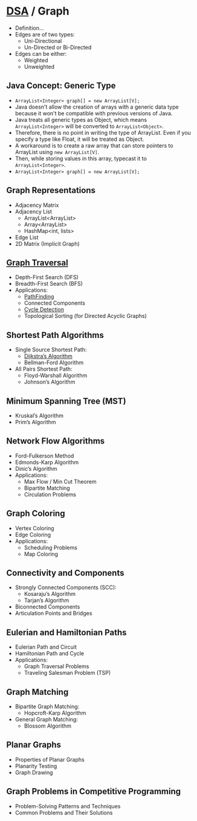 # [DSA](../README.md) / Graph

-   Definition...
-   Edges are of two types:
    -   Uni-Directional
    -   Un-Directed or Bi-Directed
-   Edges can be either:
    -   Weighted
    -   Unweighted

## Java Concept: Generic Type

-   `ArrayList<Integer> graph[] = new ArrayList[V];`
-   Java doesn't allow the creation of arrays with a generic data type because it won't be compatible with previous versions of Java.
-   Java treats all generic types as Object, which means `ArrayList<Integer>` will be converted to `ArrayList<Object>`.
-   Therefore, there is no point in writing the type of ArrayList. Even if you specify a type like Float, it will be treated as Object.
-   A workaround is to create a raw array that can store pointers to ArrayList using `new ArrayList[V]`.
-   Then, while storing values in this array, typecast it to `ArrayList<Integer>`.
-   `ArrayList<Integer> graph[] = new ArrayList[V];`

## Graph Representations

-   Adjacency Matrix
-   Adjacency List
    -   ArrayList&lt;ArrayList&gt;
    -   Array&lt;ArrayList&gt;
    -   HashMap&lt;int, lists&gt;
-   Edge List
-   2D Matrix (Implicit Graph)

## [Graph Traversal](Traversal.java)

-   Depth-First Search (DFS)
-   Breadth-First Search (BFS)
-   Applications:
    -   [PathFinding](pathFinding.md)
    -   Connected Components
    -   [Cycle Detection](cycleDetection.md)
    -   Topological Sorting (for Directed Acyclic Graphs)

## Shortest Path Algorithms

-   Single Source Shortest Path:
    -   [Dijkstra’s Algorithm](dijkstra.md)
    -   Bellman-Ford Algorithm
-   All Pairs Shortest Path:
    -   Floyd-Warshall Algorithm
    -   Johnson’s Algorithm

## Minimum Spanning Tree (MST)

-   Kruskal’s Algorithm
-   Prim’s Algorithm

## Network Flow Algorithms

-   Ford-Fulkerson Method
-   Edmonds-Karp Algorithm
-   Dinic’s Algorithm
-   Applications:
    -   Max Flow / Min Cut Theorem
    -   Bipartite Matching
    -   Circulation Problems

## Graph Coloring

-   Vertex Coloring
-   Edge Coloring
-   Applications:
    -   Scheduling Problems
    -   Map Coloring

## Connectivity and Components

-   Strongly Connected Components (SCC):
    -   Kosaraju’s Algorithm
    -   Tarjan’s Algorithm
-   Biconnected Components
-   Articulation Points and Bridges

## Eulerian and Hamiltonian Paths

-   Eulerian Path and Circuit
-   Hamiltonian Path and Cycle
-   Applications:
    -   Graph Traversal Problems
    -   Traveling Salesman Problem (TSP)

## Graph Matching

-   Bipartite Graph Matching:
    -   Hopcroft-Karp Algorithm
-   General Graph Matching:
    -   Blossom Algorithm

## Planar Graphs

-   Properties of Planar Graphs
-   Planarity Testing
-   Graph Drawing

## Graph Problems in Competitive Programming

-   Problem-Solving Patterns and Techniques
-   Common Problems and Their Solutions
